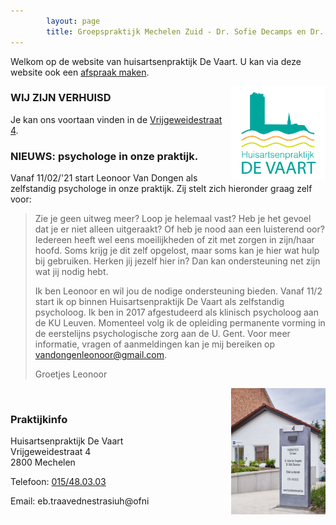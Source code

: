 ```yaml
---
        layout: page
        title: Groepspraktijk Mechelen Zuid - Dr. Sofie Decamps en Dr. Sofie Van Tongelen
---
```


Welkom op de website van huisartsenpraktijk De Vaart. U kan via deze website ook een <a href="http://www.introlution.be/clientwebsites/doctorwebsite_2/logincustom.aspx?domain=huisartsendevaart.be" target="_blank">afspraak maken</a>. 

<img src="/images/Logo_RGB.png" width="30%" align="right"/>

<h3> WIJ ZIJN VERHUISD</h3>
<p>
Je kan ons voortaan vinden in de <a href="locatie.html">Vrijgeweidestraat 4</a>.
</p>

### NIEUWS: psychologe in onze praktijk.

Vanaf 11/02/'21 start Leonoor Van Dongen als zelfstandig psychologe in onze praktijk. Zij stelt zich hieronder graag zelf voor:

> Zie je geen uitweg meer? Loop je helemaal vast? Heb je het gevoel dat je er niet alleen uitgeraakt? Of heb je nood aan een luisterend oor? Iedereen heeft wel eens moeilijkheden of zit met zorgen in zijn/haar hoofd. Soms krijg je dit zelf opgelost, maar soms kan je hier wat hulp bij gebruiken. Herken jij jezelf hier in? Dan kan ondersteuning net zijn wat jij nodig hebt.
>
> Ik ben Leonoor en wil jou de nodige ondersteuning bieden. Vanaf 11/2 start ik op binnen Huisartsenpraktijk De Vaart als zelfstandig psycholoog. Ik ben in 2017 afgestudeerd als klinisch psycholoog aan de KU Leuven. Momenteel volg ik de opleiding permanente vorming in de eerstelijns psychologische zorg aan de U. Gent. Voor meer informatie, vragen of aanmeldingen kan je mij bereiken op vandongenleonoor@gmail.com. 
>
> Groetjes
> Leonoor

<img src="/images/photos/vrijgeweidestraat.jpg" width="30%" align="right"/>

<br>

### Praktijkinfo

<p>
Huisartsenpraktijk De Vaart<br>
Vrijgeweidestraat 4<br>
2800 Mechelen<br>
</p>
<p>
Telefoon: <a href="tel:015/48.03.03">015/48.03.03</a>
</p>

<p>
Email: <span class="doeeensraar">eb.traavednestrasiuh@ofni</span>
</p>